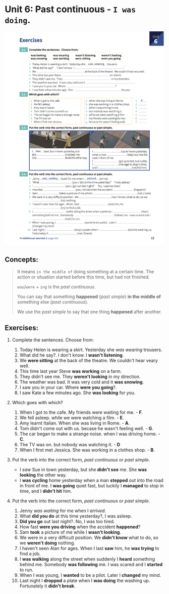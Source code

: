 # Unit 6: Past continuous - `I was doing`.

![Sheet](images/unit_6-past_continuous.png)

## Concepts:

> It means `in the middle of` doing something at a certain time. The action or situation started before this time, but had not finished.
>
> `was`/`were` + `ing` is the _past continuous_.
> 
> You can say that something **happened** (_past simple_) **in the middle of** something else (_past continuous_).
> 
> We use the _past simple_ to say that one thing **happened** after another.

## Exercises:

1. Complete the sentences. Choose from:

    1. Today Helen is wearing a skirt. Yesterday she _was wearing_ trousers.
    2. What did he say?. I don't know. I **wasn't listening**.
    3. We **were sitting** at the back of the theatre. We couldn't hear veary well.
    4. This time last year Steve **was working** on a farm.
    5. They didn't see me. They **weren't looking** in my direction.
    6. The weather was bad. It was very cold and it **was snowing**.
    7. I saw you in your car. Where **were you going**?.
    8. I saw Kate a few minutes ago. She **was looking** for you.

2. Which goes with which?

    1. When I got to the cafe. My friends were waiting for me. - **F**.
    2. We fell asleep. while we were watching a film. - **E**.
    3. Amy learnt Italian. When she was living in Rome. - **A**.
    4. Tom didn't come out with us. becase he wasn't feeling well. - **G**.
    5. The car began to make a strange noise. when I was driving home. - **C**.
    6. The TV was on. but nobody was watching it. - **D**
    7. When I first met Jessica. She was working in a clothes shop. - **B**.

3. Put the verb into the correct form, _past continuous_ or _past simple_.

    - I _saw_ Sue in town yesterday, but she **didn't see** me. She **was looking** the other way.
    - I **was cycling** home yesterday when a man **stepped** out into the road in front of me. I **was going** quiet fast, but luckily I **managed** to stop in time, and I **didn't hit** him.

4. Put the verb into the correct form, _past continuous_ or _past simple_.

    1. Jenny _was waiting_ for me when I _arrived_.
    2. What **did you do** at this time yesterday?, I was asleep.
    3. **Did you go** out last night?. No, I was too tired.
    4. How fast **were you driving** when the accident **happened**?
    5. Sam **took** a picture of me while I **wasn't looking**.
    6. We were in a very difficult position. We **didn't know** what to do, so we **weren't doing** nothing.
    7. I haven't seen Alan for ages. When I last **saw** him, he **was trying** to find a job.
    8. I **was walking** along the street when suddenly I **heard** something behind me. Somebody **was following** me. I was scared and I **started** to run.
    9. When I was young, I **wanted** to be a pilot. Later I **changed** my mind.
    10. Last night I **dropped** a plate when I **was doing** the washing up. Fortunately it **didn't break**.